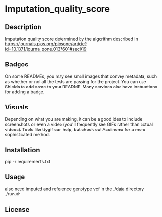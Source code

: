 # Imputation_quality_score



## Description
 Imputation quality score determined by the algorithm described in https://journals.plos.org/plosone/article?id=10.1371/journal.pone.0137601#sec019

## Badges
On some READMEs, you may see small images that convey metadata, such as whether or not all the tests are passing for the project. You can use Shields to add some to your README. Many services also have instructions for adding a badge.

## Visuals
Depending on what you are making, it can be a good idea to include screenshots or even a video (you'll frequently see GIFs rather than actual videos). Tools like ttygif can help, but check out Asciinema for a more sophisticated method.

## Installation
 pip -r requirements.txt
 
## Usage
also need imputed and reference genotype vcf in the ./data directory
./run.sh

## License

